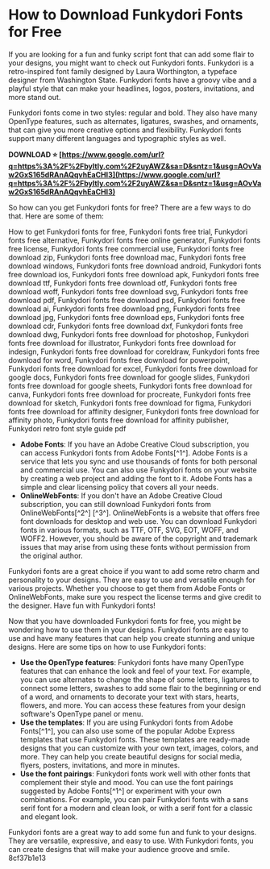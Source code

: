 # How to Download Funkydori Fonts for Free
 
If you are looking for a fun and funky script font that can add some flair to your designs, you might want to check out Funkydori fonts. Funkydori is a retro-inspired font family designed by Laura Worthington, a typeface designer from Washington State. Funkydori fonts have a groovy vibe and a playful style that can make your headlines, logos, posters, invitations, and more stand out.
 
Funkydori fonts come in two styles: regular and bold. They also have many OpenType features, such as alternates, ligatures, swashes, and ornaments, that can give you more creative options and flexibility. Funkydori fonts support many different languages and typographic styles as well.
 
**DOWNLOAD ⭐ [https://www.google.com/url?q=https%3A%2F%2Fbyltly.com%2F2uyAWZ&sa=D&sntz=1&usg=AOvVaw2GxS165dRAnAQqvhEaCHI3](https://www.google.com/url?q=https%3A%2F%2Fbyltly.com%2F2uyAWZ&sa=D&sntz=1&usg=AOvVaw2GxS165dRAnAQqvhEaCHI3)**


 
So how can you get Funkydori fonts for free? There are a few ways to do that. Here are some of them:
 
How to get Funkydori fonts for free,  Funkydori fonts free trial,  Funkydori fonts free alternative,  Funkydori fonts free online generator,  Funkydori fonts free license,  Funkydori fonts free commercial use,  Funkydori fonts free download zip,  Funkydori fonts free download mac,  Funkydori fonts free download windows,  Funkydori fonts free download android,  Funkydori fonts free download ios,  Funkydori fonts free download apk,  Funkydori fonts free download ttf,  Funkydori fonts free download otf,  Funkydori fonts free download woff,  Funkydori fonts free download svg,  Funkydori fonts free download pdf,  Funkydori fonts free download psd,  Funkydori fonts free download ai,  Funkydori fonts free download png,  Funkydori fonts free download jpg,  Funkydori fonts free download eps,  Funkydori fonts free download cdr,  Funkydori fonts free download dxf,  Funkydori fonts free download dwg,  Funkydori fonts free download for photoshop,  Funkydori fonts free download for illustrator,  Funkydori fonts free download for indesign,  Funkydori fonts free download for coreldraw,  Funkydori fonts free download for word,  Funkydori fonts free download for powerpoint,  Funkydori fonts free download for excel,  Funkydori fonts free download for google docs,  Funkydori fonts free download for google slides,  Funkydori fonts free download for google sheets,  Funkydori fonts free download for canva,  Funkydori fonts free download for procreate,  Funkydori fonts free download for sketch,  Funkydori fonts free download for figma,  Funkydori fonts free download for affinity designer,  Funkydori fonts free download for affinity photo,  Funkydori fonts free download for affinity publisher,  Funkydori retro font style guide pdf
 
- **Adobe Fonts**: If you have an Adobe Creative Cloud subscription, you can access Funkydori fonts from Adobe Fonts[^1^]. Adobe Fonts is a service that lets you sync and use thousands of fonts for both personal and commercial use. You can also use Funkydori fonts on your website by creating a web project and adding the font to it. Adobe Fonts has a simple and clear licensing policy that covers all your needs.
- **OnlineWebFonts**: If you don't have an Adobe Creative Cloud subscription, you can still download Funkydori fonts from OnlineWebFonts[^2^] [^3^]. OnlineWebFonts is a website that offers free font downloads for desktop and web use. You can download Funkydori fonts in various formats, such as TTF, OTF, SVG, EOT, WOFF, and WOFF2. However, you should be aware of the copyright and trademark issues that may arise from using these fonts without permission from the original author.

Funkydori fonts are a great choice if you want to add some retro charm and personality to your designs. They are easy to use and versatile enough for various projects. Whether you choose to get them from Adobe Fonts or OnlineWebFonts, make sure you respect the license terms and give credit to the designer. Have fun with Funkydori fonts!
  
Now that you have downloaded Funkydori fonts for free, you might be wondering how to use them in your designs. Funkydori fonts are easy to use and have many features that can help you create stunning and unique designs. Here are some tips on how to use Funkydori fonts:

- **Use the OpenType features**: Funkydori fonts have many OpenType features that can enhance the look and feel of your text. For example, you can use alternates to change the shape of some letters, ligatures to connect some letters, swashes to add some flair to the beginning or end of a word, and ornaments to decorate your text with stars, hearts, flowers, and more. You can access these features from your design software's OpenType panel or menu.
- **Use the templates**: If you are using Funkydori fonts from Adobe Fonts[^1^], you can also use some of the popular Adobe Express templates that use Funkydori fonts. These templates are ready-made designs that you can customize with your own text, images, colors, and more. They can help you create beautiful designs for social media, flyers, posters, invitations, and more in minutes.
- **Use the font pairings**: Funkydori fonts work well with other fonts that complement their style and mood. You can use the font pairings suggested by Adobe Fonts[^1^] or experiment with your own combinations. For example, you can pair Funkydori fonts with a sans serif font for a modern and clean look, or with a serif font for a classic and elegant look.

Funkydori fonts are a great way to add some fun and funk to your designs. They are versatile, expressive, and easy to use. With Funkydori fonts, you can create designs that will make your audience groove and smile.
 8cf37b1e13
 
